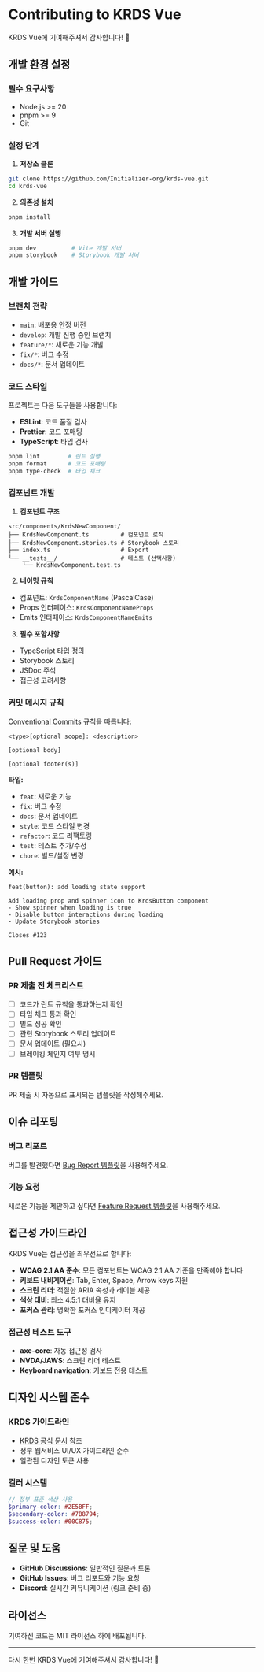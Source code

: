 # Contributing to KRDS Vue

KRDS Vue에 기여해주셔서 감사합니다! 🎉

## 개발 환경 설정

### 필수 요구사항

- Node.js >= 20
- pnpm >= 9
- Git

### 설정 단계

1. **저장소 클론**
```bash
git clone https://github.com/Initializer-org/krds-vue.git
cd krds-vue
```

2. **의존성 설치**
```bash
pnpm install
```

3. **개발 서버 실행**
```bash
pnpm dev          # Vite 개발 서버
pnpm storybook    # Storybook 개발 서버
```

## 개발 가이드

### 브랜치 전략

- `main`: 배포용 안정 버전
- `develop`: 개발 진행 중인 브랜치
- `feature/*`: 새로운 기능 개발
- `fix/*`: 버그 수정
- `docs/*`: 문서 업데이트

### 코드 스타일

프로젝트는 다음 도구들을 사용합니다:

- **ESLint**: 코드 품질 검사
- **Prettier**: 코드 포매팅
- **TypeScript**: 타입 검사

```bash
pnpm lint        # 린트 실행
pnpm format      # 코드 포매팅
pnpm type-check  # 타입 체크
```

### 컴포넌트 개발

1. **컴포넌트 구조**
```
src/components/KrdsNewComponent/
├── KrdsNewComponent.ts         # 컴포넌트 로직
├── KrdsNewComponent.stories.ts # Storybook 스토리
├── index.ts                    # Export
└── __tests__/                  # 테스트 (선택사항)
    └── KrdsNewComponent.test.ts
```

2. **네이밍 규칙**
- 컴포넌트: `KrdsComponentName` (PascalCase)
- Props 인터페이스: `KrdsComponentNameProps`
- Emits 인터페이스: `KrdsComponentNameEmits`

3. **필수 포함사항**
- TypeScript 타입 정의
- Storybook 스토리
- JSDoc 주석
- 접근성 고려사항

### 커밋 메시지 규칙

[Conventional Commits](https://www.conventionalcommits.org/) 규칙을 따릅니다:

```
<type>[optional scope]: <description>

[optional body]

[optional footer(s)]
```

**타입:**
- `feat`: 새로운 기능
- `fix`: 버그 수정  
- `docs`: 문서 업데이트
- `style`: 코드 스타일 변경
- `refactor`: 코드 리팩토링
- `test`: 테스트 추가/수정
- `chore`: 빌드/설정 변경

**예시:**
```
feat(button): add loading state support

Add loading prop and spinner icon to KrdsButton component
- Show spinner when loading is true
- Disable button interactions during loading
- Update Storybook stories

Closes #123
```

## Pull Request 가이드

### PR 제출 전 체크리스트

- [ ] 코드가 린트 규칙을 통과하는지 확인
- [ ] 타입 체크 통과 확인
- [ ] 빌드 성공 확인
- [ ] 관련 Storybook 스토리 업데이트
- [ ] 문서 업데이트 (필요시)
- [ ] 브레이킹 체인지 여부 명시

### PR 템플릿

PR 제출 시 자동으로 표시되는 템플릿을 작성해주세요.

## 이슈 리포팅

### 버그 리포트

버그를 발견했다면 [Bug Report 템플릿](https://github.com/Initializer-org/krds-vue/issues/new?template=bug_report.yml)을 사용해주세요.

### 기능 요청

새로운 기능을 제안하고 싶다면 [Feature Request 템플릿](https://github.com/Initializer-org/krds-vue/issues/new?template=feature_request.yml)을 사용해주세요.

## 접근성 가이드라인

KRDS Vue는 접근성을 최우선으로 합니다:

- **WCAG 2.1 AA 준수**: 모든 컴포넌트는 WCAG 2.1 AA 기준을 만족해야 합니다
- **키보드 내비게이션**: Tab, Enter, Space, Arrow keys 지원
- **스크린 리더**: 적절한 ARIA 속성과 레이블 제공
- **색상 대비**: 최소 4.5:1 대비율 유지
- **포커스 관리**: 명확한 포커스 인디케이터 제공

### 접근성 테스트 도구

- **axe-core**: 자동 접근성 검사
- **NVDA/JAWS**: 스크린 리더 테스트
- **Keyboard navigation**: 키보드 전용 테스트

## 디자인 시스템 준수

### KRDS 가이드라인

- [KRDS 공식 문서](https://www.krds.kr) 참조
- 정부 웹서비스 UI/UX 가이드라인 준수
- 일관된 디자인 토큰 사용

### 컬러 시스템

```scss
// 정부 표준 색상 사용
$primary-color: #2E5BFF;
$secondary-color: #7B8794;
$success-color: #00C875;
```

## 질문 및 도움

- **GitHub Discussions**: 일반적인 질문과 토론
- **GitHub Issues**: 버그 리포트와 기능 요청
- **Discord**: 실시간 커뮤니케이션 (링크 준비 중)

## 라이선스

기여하신 코드는 MIT 라이선스 하에 배포됩니다.

---

다시 한번 KRDS Vue에 기여해주셔서 감사합니다! 🙏